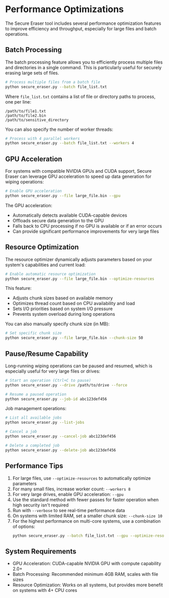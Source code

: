 # Performance Optimizations

The Secure Eraser tool includes several performance optimization features to improve efficiency and throughput, especially for large files and batch operations.

## Batch Processing

The batch processing feature allows you to efficiently process multiple files and directories in a single command. This is particularly useful for securely erasing large sets of files.

```bash
# Process multiple files from a batch file
python secure_eraser.py --batch file_list.txt
```

Where `file_list.txt` contains a list of file or directory paths to process, one per line:

```
/path/to/file1.txt
/path/to/file2.bin
/path/to/sensitive_directory
```

You can also specify the number of worker threads:

```bash
# Process with 4 parallel workers
python secure_eraser.py --batch file_list.txt --workers 4
```

## GPU Acceleration

For systems with compatible NVIDIA GPUs and CUDA support, Secure Eraser can leverage GPU acceleration to speed up data generation for wiping operations:

```bash
# Enable GPU acceleration
python secure_eraser.py --file large_file.bin --gpu
```

The GPU acceleration:
- Automatically detects available CUDA-capable devices
- Offloads secure data generation to the GPU
- Falls back to CPU processing if no GPU is available or if an error occurs
- Can provide significant performance improvements for very large files

## Resource Optimization

The resource optimizer dynamically adjusts parameters based on your system's capabilities and current load:

```bash
# Enable automatic resource optimization
python secure_eraser.py --file large_file.bin --optimize-resources
```

This feature:
- Adjusts chunk sizes based on available memory
- Optimizes thread count based on CPU availability and load
- Sets I/O priorities based on system I/O pressure
- Prevents system overload during long operations

You can also manually specify chunk size (in MB):

```bash
# Set specific chunk size
python secure_eraser.py --file large_file.bin --chunk-size 50
```

## Pause/Resume Capability

Long-running wiping operations can be paused and resumed, which is especially useful for very large files or drives:

```bash
# Start an operation (Ctrl+C to pause)
python secure_eraser.py --drive /path/to/drive --force

# Resume a paused operation
python secure_eraser.py --job-id abc123def456
```

Job management operations:
```bash
# List all available jobs
python secure_eraser.py --list-jobs

# Cancel a job
python secure_eraser.py --cancel-job abc123def456

# Delete a completed job
python secure_eraser.py --delete-job abc123def456
```

## Performance Tips

1. For large files, use `--optimize-resources` to automatically optimize parameters
2. For many small files, increase worker count: `--workers 8`
3. For very large drives, enable GPU acceleration: `--gpu`
4. Use the standard method with fewer passes for faster operation when high security isn't required
5. Run with `--verbose` to see real-time performance data
6. On systems with limited RAM, set a smaller chunk size: `--chunk-size 10`
7. For the highest performance on multi-core systems, use a combination of options:
   ```bash
   python secure_eraser.py --batch file_list.txt --gpu --optimize-resources --workers 8
   ```

## System Requirements

- GPU Acceleration: CUDA-capable NVIDIA GPU with compute capability 2.0+
- Batch Processing: Recommended minimum 4GB RAM, scales with file sizes
- Resource Optimization: Works on all systems, but provides more benefit on systems with 4+ CPU cores